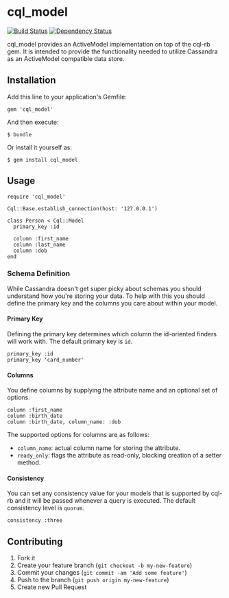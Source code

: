 # cql_model

[![Build Status](https://travis-ci.org/plainprogrammer/cql_model.png)](https://travis-ci.org/plainprogrammer/cql_model)
[![Dependency Status](https://gemnasium.com/plainprogrammer/cql_model.png)](https://gemnasium.com/plainprogrammer/cql_model)

cql_model provides an ActiveModel implementation on top of the cql-rb gem. It
is intended to provide the functionality needed to utilize Cassandra as an
ActiveModel compatible data store.

## Installation

Add this line to your application's Gemfile:

    gem 'cql_model'

And then execute:

    $ bundle

Or install it yourself as:

    $ gem install cql_model

## Usage

    require 'cql_model'

    Cql::Base.establish_connection(host: '127.0.0.1')

    class Person < Cql::Model
      primary_key :id

      column :first_name
      column :last_name
      column :dob
    end

### Schema Definition

While Cassandra doesn't get super picky about schemas you should understand how
you're storing your data. To help with this you should define the primary key
and the columns you care about within your model.

#### Primary Key

Defining the primary key determines which column the id-oriented finders will
work with. The default primary key is `id`.

    primary_key :id
    primary_key 'card_number'

#### Columns

You define columns by supplying the attribute name and an optional set of
options.

    column :first_name
    column :birth_date
    column :birth_date, column_name: :dob

The supported options for columns are as follows:

* `column_name`: actual column name for storing the attribute.
* `ready_only`: flags the attribute as read-only, blocking creation of a setter
                method.

#### Consistency

You can set any consistency value for  your models that is supported by cql-rb
and it will be passed whenever a query is executed. The default consistency
level is `quorum`.

    consistency :three

## Contributing

1. Fork it
2. Create your feature branch (`git checkout -b my-new-feature`)
3. Commit your changes (`git commit -am 'Add some feature'`)
4. Push to the branch (`git push origin my-new-feature`)
5. Create new Pull Request

